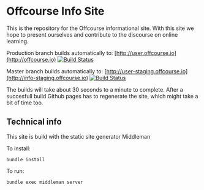 # Offcourse Info Site

This is the repository for the Offcourse informational site. With this site we hope to present ourselves and contribute to the discourse on online learning.

Production branch builds automatically to: [http://user.offcourse.io](http://offcourse.io) [![Build Status](https://travis-ci.org/OffCourse/offcourse-info-user.svg?branch=production)](https://travis-ci.org/OffCourse/offcourse-info-user)

Master branch builds automatically to: [http://user-staging.offcourse.io](http://info-staging.offcourse.io)
[![Build Status](https://travis-ci.org/OffCourse/offcourse-info-user.svg?branch=master)](https://travis-ci.org/OffCourse/offcourse-info-user)

The builds will take about 30 seconds to a minute to complete. After a succesfull build Github pages has to regenerate the site, which might take a bit of time too.

## Technical info

This site is build with the static site generator Middleman

To install:
```
bundle install
```

To run:
``` 
bundle exec middleman server
```